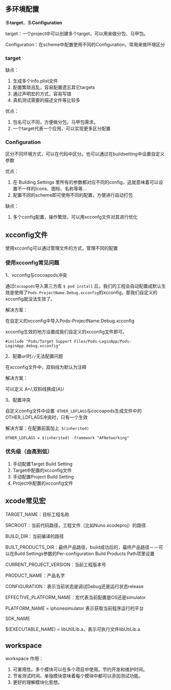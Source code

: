 ## 多环境配置

多**target**，多**Configuration**

target：一个project中可以创建多个target，可以用来做分包、马甲包。

Configuration：在scheme中配置使用不同的Configuration，常用来做环境区分

### target

缺点：

1. 生成多个info.plist文件
2. 配置繁琐且乱，容易配置遗忘其它targets
3. 通过声明宏的方式，容易写错
4. 真机测试需要的描述文件等比较多

优点：

1. 包名可以不同，方便做分包，马甲包需求。
2. 一个target代表一个应用，可以实现更多区分配置

### Configuration

区分不同环境方式，可以在代码中区分。也可以通过在buildsetting中设置自定义参数

优点：

1. 在 Building Settings 里所有的参数都对应不同的config，这就意味着可以设置不一样的Icons、图标、名称等等...
2. 配置不同的scheme即可使用不同的配置，方便进行自动打包

缺点：

1. 多个config配置，操作繁琐，可以用xcconfg文件对其进行优化

## xcconfig文件

使用xcconfig可以通过管理文件的方式，管理不同的配置

### 使用xcconfig常见问题

1、xcconfig与cocoapods冲突

通过`Cocoapods`导入第三方库 `$ pod install` 后，我们的工程会自动配置成默认生效是使用了`Pods-ProjectName.Debug.xcconfig`的xcconfig，那我们自定义的xcconfig就没法生效了。

解决方案：

在自定义的xcconfig中导入Pods-ProjectName.Debug.xcconfig

xcconfig生效的地方设置成我们自定义的xcconfig文件即可。

```
#include "Pods/Target Support Files/Pods-LoginApp/Pods-LoginApp.debug.xcconfig"
```

2、配置url时`//`无法配置问题

在xcconfig文件中，双斜线为默认为注释

解决方案：

可以定义 A=/,双斜线换成{A}/

3、配置冲突

自定义config文件中设置` OTHER_LDFLAGS`与cocoapods生成文件中的OTHER_LDFLAGS冲突时，只有一个生效

解决方案：在配置前面加上` $(inherited)`

```
OTHER_LDFLAGS = $(inherited) -framework "AFNetworking"
```

### 优先级（由高到低）

1. 手动配置Target Build Setting
2. Target中配置的xcconfig文件
3. 手动配置Project Build Setting
4. Project中配置的xcconfig文件

## xcode常见宏

TARGET_NAME：目标工程名称

SRCROOT：当前代码路径，工程文件（比如Nuno.xcodeproj）的路径

BUILD_DIR：当前编译的路径

BUILT_PRODUCTS_DIR：最终产品路径，build成功后的，最终产品路径－－可以在Build Settings参数的Per-configuration Build Products Path项里设置

CURRENT_PROJECT_VERSION：当前工程版本号

PRODUCT_NAME：产品名字

CONFIGURATION：表示当前状态是调试Debug还是运行状态release

EFFECTIVE_PLATFORM_NAME：宏代表当前配置是OS还是simulator

PLATFORM_NAME = iphonesimulator 表示获取当前程序运行的平台

SDK_NAME

$(EXECUTABLE_NAME) = libUtilLib.a，表示可执行文件libUtiLib.a

## workspace

workspace 作用：

1. 可重⽤性。多个模块可以在多个项⽬中使⽤。节约开发和维护时间。
2. 节省测试时间。单独模块意味着每个模块中都可以添加测试功能。
3. 更好的理解模块化思想。

